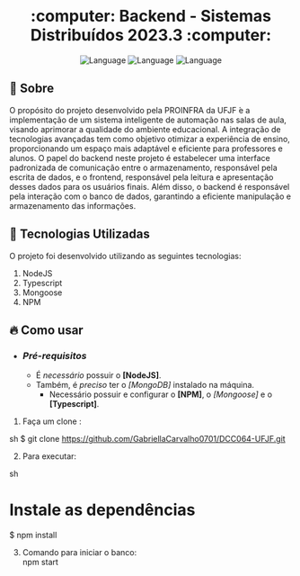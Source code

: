 <h1 align="center">
    <br><br>
    <b> :computer: Backend - Sistemas Distribuídos 2023.3 :computer: </b> 
</h1>

<p align="center">
  <img alt="Language" src="https://img.shields.io/badge/language-PHP-brightgreen">
  <img alt="Language" src="https://img.shields.io/badge/language-JQuery-brightgreen">
  <img alt="Language" src="https://img.shields.io/badge/language-Ajax-brightgreen">

</p>


## :bookmark: Sobre

O propósito do projeto desenvolvido pela PROINFRA da UFJF  ́e a implementação de um
sistema inteligente de automação nas salas de aula, visando aprimorar a qualidade do ambiente educacional. 
A integração de tecnologias avançadas tem como objetivo otimizar a
experiência de ensino, proporcionando um espaço mais adaptável e eficiente para professores e alunos.
O papel do backend neste projeto é estabelecer uma interface padronizada de comunicação entre o armazenamento, responsável pela escrita de dados, e o frontend, responsável pela leitura e apresentação desses dados para os usuários finais. Além disso, o backend é responsável pela interação com o banco de dados, garantindo a eficiente manipulação e armazenamento das informações.

<a id="documentacao"></a>

## :rocket: Tecnologias Utilizadas

O projeto foi desenvolvido utilizando as seguintes tecnologias:

1. NodeJS
2. Typescript
3. Mongoose
4. NPM

<a id="como-usar"></a>

## :fire: Como usar

- ### *Pré-requisitos*

  - É *necessário* possuir o **[NodeJS]**.
  - Também, é *preciso* ter o *[MongoDB]* instalado na máquina.
	- Necessário possuir e configurar o  **[NPM]**, o *[Mongoose]* e o **[Typescript]**.

1. Faça um clone :

sh
  $ git clone https://github.com/GabriellaCarvalho0701/DCC064-UFJF.git 


2. Para executar:

sh
  # Instale as dependências
  $ npm install


3. Comando para iniciar o banco:
    <br>
	npm start

